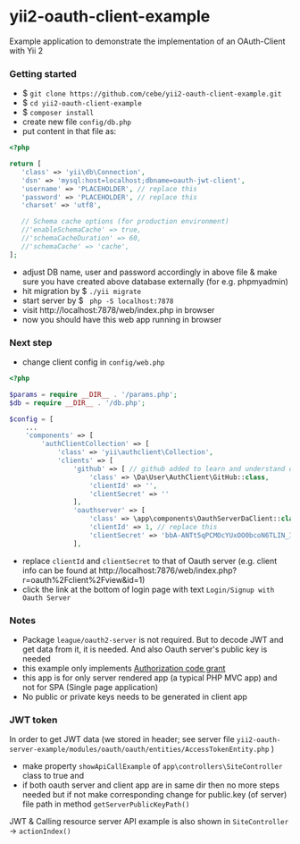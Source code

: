 # yii2-oauth-client-example
Example application to demonstrate the implementation of an OAuth-Client with Yii 2

### Getting started
 - $ `git clone https://github.com/cebe/yii2-oauth-client-example.git`
 - $ `cd yii2-oauth-client-example`
 - $ `composer install`
 - create new file `config/db.php`
 - put content in that file as:
 ```php
<?php

return [
    'class' => 'yii\db\Connection',
    'dsn' => 'mysql:host=localhost;dbname=oauth-jwt-client',
    'username' => 'PLACEHOLDER', // replace this
    'password' => 'PLACEHOLDER', // replace this
    'charset' => 'utf8',

    // Schema cache options (for production environment)
    //'enableSchemaCache' => true,
    //'schemaCacheDuration' => 60,
    //'schemaCache' => 'cache',
];
```
  - adjust DB name, user and password accordingly in above file & make sure you have created above database externally (for e.g. phpmyadmin)
  - hit migration by $ `./yii migrate`
  - start server by $ ` php -S localhost:7878`
  - visit http://localhost:7878/web/index.php in browser
  - now you should have this web app running in browser


### Next step


 - change client config in `config/web.php`
```php
<?php

$params = require __DIR__ . '/params.php';
$db = require __DIR__ . '/db.php';

$config = [
	...
    'components' => [
        'authClientCollection' => [
            'class' => 'yii\authclient\Collection',
            'clients' => [
                'github' => [ // github added to learn and understand our own client
                    'class' => \Da\User\AuthClient\GitHub::class,
                    'clientId' => '',
                    'clientSecret' => ''
                ],
                'oauthserver' => [
                    'class' => \app\components\OauthServerDaClient::class,
                    'clientId' => 1, // replace this
                    'clientSecret' => 'bbA-ANTt5qPCMOcYUxOO0bcoN6TLIN_Ib8OA7QFAr9zyf7jLAyVjfmY2OJ4Hs3rY', // replace this
                ],
```
 - replace `clientId` and `clientSecret` to that of Oauth server (e.g. client info can be found at http://localhost:7876/web/index.php?r=oauth%2Fclient%2Fview&id=1)
 - click the link at the bottom of login page with text `Login/Signup with Oauth Server`

### Notes


 - Package `league/oauth2-server` is not required. But to decode JWT and get data from it, it is needed. And also Oauth server's public key is needed
 - this example only implements [Authorization code grant](https://oauth2.thephpleague.com/authorization-server/auth-code-grant/)
 - this app is for only server rendered app (a typical PHP MVC app) and not for SPA (Single page application)
 - No public or private keys needs to be generated in client app


### JWT token

In order to get JWT data (we stored in header; see server file `yii2-oauth-server-example/modules/oauth/oauth/entities/AccessTokenEntity.php` )

 - make property `showApiCallExample` of `app\controllers\SiteController` class to true and
 - if both oauth server and client app are in same dir then no more steps needed but if not make corresponding change for public.key (of server) file path in method `getServerPublicKeyPath()`


JWT & Calling resource server API example is also shown in `SiteController` -> `actionIndex()`
